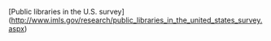 [Public libraries in the U.S. survey]
(http://www.imls.gov/research/public_libraries_in_the_united_states_survey.aspx)
